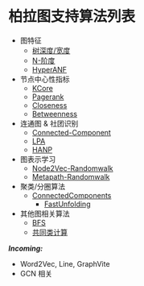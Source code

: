 # 柏拉图支持算法列表

* 图特征
	* [树深度/宽度](../example/tree_stat_simple.cc)
	* [N-阶度](../example/nstepdegrees.cc)
	* [HyperANF](../example/hyperanf.cc)
* 节点中心性指标
	* [KCore](../example/kcore_simple.cc)
	* [Pagerank](../example/pagerank.cc)
	* [Closeness](../example/cnc_simple.cc)
	* [Betweenness](../example/bnc_simple.cc)
* 连通图 & 社团识别
	* [Connected-Component](../example/cgm_simple.cc)
	* [LPA](../example/lpa.cc)
	* [HANP](../example/hanp.cc)
* 图表示学习
	* [Node2Vec-Randomwalk](../example/node2vec_randomwalk.cc)
	* [Metapath-Randomwalk](../example/metapath_randomwalk.cc)
* 聚类/分圈算法
  * [ConnectedComponents](../example/cgm_simple.cc)
	* [FastUnfolding](../example/fast_unfolding_simple.cc)
* 其他图相关算法
	* [BFS](../example/bfs.cc)
	* [共同类计算](../example/mutual.cc)

***Incoming:***

* Word2Vec, Line, GraphVite
* GCN 相关


